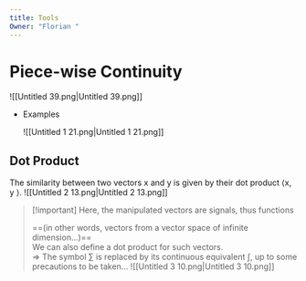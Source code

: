 ```yaml
---
title: Tools
Owner: "Florian "
---
```

# Piece-wise Continuity
![[Untitled 39.png|Untitled 39.png]]

- Examples
    
    ![[Untitled 1 21.png|Untitled 1 21.png]]

    
      
    
## Dot Product
The similarity between two vectors x and y is given by their dot product ⟨x, y ⟩.
![[Untitled 2 13.png|Untitled 2 13.png]]

  

> [!important] Here, the manipulated vectors are signals, thus functions
> 
> ==(in other words, vectors from a vector space of infinite dimension...)==  
> We can also define a dot product for such vectors.  
> ⇒ The symbol $\sum$ is replaced by its continuous equivalent $\int$, up to some precautions to be taken...
![[Untitled 3 10.png|Untitled 3 10.png]]


